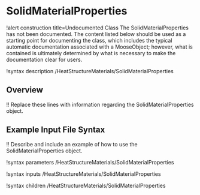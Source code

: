 # SolidMaterialProperties

!alert construction title=Undocumented Class
The SolidMaterialProperties has not been documented. The content listed below should be used as a starting point for
documenting the class, which includes the typical automatic documentation associated with a
MooseObject; however, what is contained is ultimately determined by what is necessary to make the
documentation clear for users.

!syntax description /HeatStructureMaterials/SolidMaterialProperties

## Overview

!! Replace these lines with information regarding the SolidMaterialProperties object.

## Example Input File Syntax

!! Describe and include an example of how to use the SolidMaterialProperties object.

!syntax parameters /HeatStructureMaterials/SolidMaterialProperties

!syntax inputs /HeatStructureMaterials/SolidMaterialProperties

!syntax children /HeatStructureMaterials/SolidMaterialProperties
